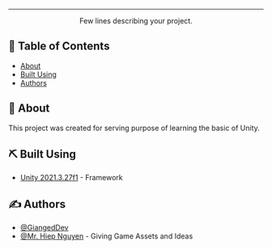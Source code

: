 
---

<p align="center"> Few lines describing your project.
    <br> 
</p>

## 📝 Table of Contents

- [About](#about)
- [Built Using](#built_using)
- [Authors](#authors)

## 🧐 About <a name = "about"></a>

This project was created for serving purpose of learning the basic of Unity.

## ⛏️ Built Using <a name = "built_using"></a>

- [Unity 2021.3.27f1](https://unity.com/) - Framework

## ✍️ Authors <a name = "authors"></a>

- [@GiangedDev](https://github.com/gianggiangednguyen)
- [@Mr. Hiep Nguyen](https://www.youtube.com/@HiepNguyen-fp4vk) - Giving Game Assets and Ideas
